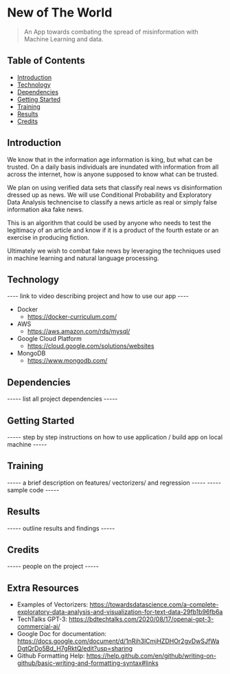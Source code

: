 # New of The World
> An App towards combating the spread of misinformation with Machine Learning and data.

## Table of Contents
* [Introduction](#Introduction)
* [Technology](#Technology)
* [Dependencies](#Dependencies)
* [Getting Started](#Getting-started)
* [Training](#Training)
* [Results](#Training)
* [Credits](#Credits)

## Introduction

We know that in the information age information is king, but what can be trusted. On a daily basis individuals are inundated with information from all across the internet, how is anyone supposed to know what can be trusted.   

We plan on using verified data sets that classify real news vs disinformation dressed up as news. We will use Conditional Probability and Exploratory Data Analysis technencise to classify a news article as real or simply false information aka fake news. 

This is an algorithm that could be used by anyone who needs to test the legitimacy of an article and know if it is a product of the fourth estate or an exercise in producing fiction. 

Ultimately we wish to combat fake news by leveraging the techniques used in machine learning and natural language processing. 

## Technology 
---- link to video describing project and how to use our app ---- 
* Docker
  * https://docker-curriculum.com/
* AWS
  * https://aws.amazon.com/rds/mysql/
* Google Cloud Platform
  * https://cloud.google.com/solutions/websites
* MongoDB
  * https://www.mongodb.com/

## Dependencies
 ----- list all project dependencies -----
 
## Getting Started
----- step by step instructions on how to use application / build app on local machine -----

## Training
----- a brief description on features/ vectorizers/ and regression -----
----- sample code -----

## Results 
----- outline results and findings ----- 

## Credits
-----  people on the project -----




## Extra Resources
* Examples of Vectorizers: https://towardsdatascience.com/a-complete-exploratory-data-analysis-and-visualization-for-text-data-29fb1b96fb6a
* TechTalks GPT-3: https://bdtechtalks.com/2020/08/17/openai-gpt-3-commercial-ai/
* Google Doc for documentation: https://docs.google.com/document/d/1nRih3lCmjHZDHOr2gvDwSJfWaDgtQrDo5Bd_H7gRktQ/edit?usp=sharing
* Github Formatting Help: https://help.github.com/en/github/writing-on-github/basic-writing-and-formatting-syntax#links
